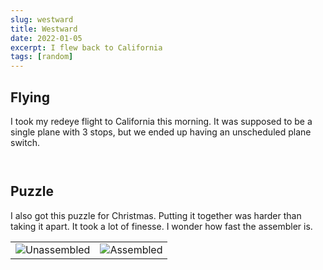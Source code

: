 ```yaml
---
slug: westward
title: Westward
date: 2022-01-05
excerpt: I flew back to California
tags: [random]
---
```


<script>
  import Image from "$lib/components/base/image.svelte";
</script>

## Flying

I took my redeye flight to California this morning. It was supposed to be a single plane with 3 stops, but we ended up having an unscheduled plane switch.

<Image
  path="posts/{slug}"
  filename="20220104_073757-1"
  figcaption=""
  alt=""
/>

<Image
  path="posts/{slug}"
  filename="20220104_111230-1"
  figcaption=""
  alt=""
/>


## Puzzle

I also got this puzzle for Christmas. Putting it together was harder than taking it apart. It took a lot of finesse. I wonder how fast the assembler is.

|                                                                                                             |                                                                                                            |
| ----------------------------------------------------------------------------------------------------------- | ---------------------------------------------------------------------------------------------------------- |
| <Image path="posts/{slug}" filename="1686090176-1641356363945" figcaption="Unassembled" alt="Unassembled"/> | <Image  path="posts/{slug}"  filename="1397221145-1641356390695" figcaption="Assembled"  alt="Assembled"/> |

